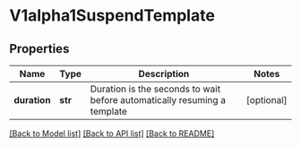 # V1alpha1SuspendTemplate

## Properties
Name | Type | Description | Notes
------------ | ------------- | ------------- | -------------
**duration** | **str** | Duration is the seconds to wait before automatically resuming a template | [optional] 

[[Back to Model list]](../README.md#documentation-for-models) [[Back to API list]](../README.md#documentation-for-api-endpoints) [[Back to README]](../README.md)


